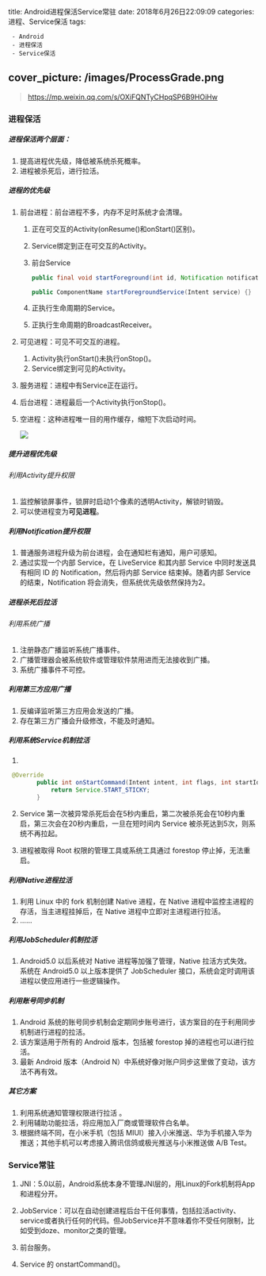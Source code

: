 title:  Android进程保活Service常驻
date: 2018年6月26日22:09:09
categories: 进程、Service保活
tags: 

	 - Android
	 - 进程保活
	 - Service保活
cover_picture: /images/ProcessGrade.png
---

> https://mp.weixin.qq.com/s/OXiFQNTyCHpqSP6B9HOiHw
>

### 进程保活

##### 进程保活两个层面：

1. 提高进程优先级，降低被系统杀死概率。
2. 进程被杀死后，进行拉活。

##### 进程的优先级

1. 前台进程：前台进程不多，内存不足时系统才会清理。

   1. 正在可交互的Activity(onResume()和onStart()区别)。

   2. Service绑定到正在可交互的Activity。

   3. 前台Service

      ```java
      public final void startForeground(int id, Notification notification) {}
      
      public ComponentName startForegroundService(Intent service) {}
      ```

   4. 正执行生命周期的Service。

   5. 正执行生命周期的BroadcastReceiver。

2. 可见进程：可见不可交互的进程。

   1. Activity执行onStart()未执行onStop()。
   2. Service绑定到可见的Activity。

3. 服务进程：进程中有Service正在运行。

4. 后台进程：进程最后一个Activity执行onStop()。

5. 空进程：这种进程唯一目的用作缓存，缩短下次启动时间。

   ![](https://upload-images.jianshu.io/upload_images/2088926-53ec9a177a175316.png?imageMogr2/auto-orient/strip%7CimageView2/2/w/1240)

##### 提升进程优先级

###### 利用Activity提升权限

1. 监控解锁屏事件，锁屏时启动1个像素的透明Activity，解锁时销毁。
2. 可以使进程变为**可见进程**。

##### 利用Notification提升权限

1. 普通服务进程升级为前台进程，会在通知栏有通知，用户可感知。
2. 通过实现一个内部 Service，在 LiveService 和其内部 Service 中同时发送具有相同 ID 的 Notification，然后将内部 Service 结束掉。随着内部 Service 的结束，Notification 将会消失，但系统优先级依然保持为2。 

##### 进程杀死后拉活

###### 利用系统广播

1. 注册静态广播监听系统广播事件。
2. 广播管理器会被系统软件或管理软件禁用进而无法接收到广播。
3. 系统广播事件不可控。

##### 利用第三方应用广播

1. 反编译监听第三方应用会发送的广播。
2. 存在第三方广播会升级修改，不能及时通知。

##### 利用系统Service机制拉活

1.  

   ```java
    @Override
           public int onStartCommand(Intent intent, int flags, int startId) {
               return Service.START_STICKY;
           }
   ```

2. Service 第一次被异常杀死后会在5秒内重启，第二次被杀死会在10秒内重启，第三次会在20秒内重启，一旦在短时间内 Service 被杀死达到5次，则系统不再拉起。 

3. 进程被取得 Root 权限的管理工具或系统工具通过 forestop 停止掉，无法重启。 

##### 利用Native进程拉活

1. 利用 Linux 中的 fork 机制创建 Native 进程，在 Native 进程中监控主进程的存活，当主进程挂掉后，在 Native 进程中立即对主进程进行拉活。 
2. ......

##### 利用JobScheduler机制拉活

1. Android5.0 以后系统对 Native 进程等加强了管理，Native 拉活方式失效。系统在 Android5.0 以上版本提供了 JobScheduler 接口，系统会定时调用该进程以使应用进行一些逻辑操作。 

##### 利用账号同步机制

1. Android 系统的账号同步机制会定期同步账号进行，该方案目的在于利用同步机制进行进程的拉活。 
2. 该方案适用于所有的 Android 版本，包括被 forestop 掉的进程也可以进行拉活。
3. 最新 Android 版本（Android N）中系统好像对账户同步这里做了变动，该方法不再有效。

##### 其它方案

1. 利用系统通知管理权限进行拉活 。
2. 利用辅助功能拉活，将应用加入厂商或管理软件白名单。 
3. 根据终端不同，在小米手机（包括 MIUI）接入小米推送、华为手机接入华为推送；其他手机可以考虑接入腾讯信鸽或极光推送与小米推送做 A/B Test。 

### Service常驻

1. JNI：5.0以前，Android系统本身不管理JNI层的，用Linux的Fork机制将App和进程分开。

2. JobService：可以在自动创建进程后台干任何事情，包括拉活activity、service或者执行任何的代码。但JobService并不意味着你不受任何限制，比如受到doze、monitor之类的管理。 

3. 前台服务。

4. Service 的 onstartCommand()。

   